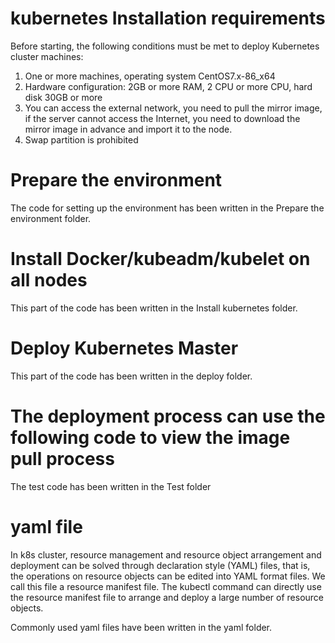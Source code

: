 # kubernetes Installation requirements

Before starting, the following conditions must be met to deploy Kubernetes cluster machines:

1. One or more machines, operating system CentOS7.x-86_x64  
2. Hardware configuration: 2GB or more RAM, 2 CPU or more CPU, hard disk 30GB or more  
3. You can access the external network, you need to pull the mirror image, if the server cannot access the Internet, you need to download the mirror image in advance and import it to the node.  
4. Swap partition is prohibited  

# Prepare the environment
The code for setting up the environment has been written in the Prepare the environment folder.

# Install Docker/kubeadm/kubelet on all nodes
This part of the code has been written in the Install kubernetes folder.

# Deploy Kubernetes Master
This part of the code has been written in the deploy folder.

# The deployment process can use the following code to view the image pull process
The test code has been written in the Test folder

# yaml file
In k8s cluster, resource management and resource object arrangement and deployment can be solved through declaration style (YAML) files, that is, the operations on resource objects can be edited into YAML format files. We call this file a resource manifest file. The kubectl command can directly use the resource manifest file to arrange and deploy a large number of resource objects.  

Commonly used yaml files have been written in the yaml folder.

